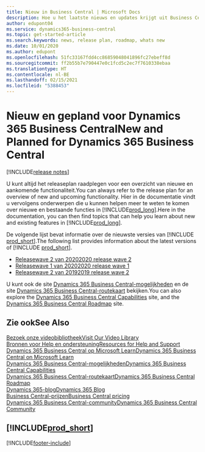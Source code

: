 ```yaml
---
title: Nieuw in Business Central | Microsoft Docs
description: Hoe u het laatste nieuws en updates krijgt uit Business Central.
author: edupont04
ms.service: dynamics365-business-central
ms.topic: get-started-article
ms.search.keywords: news, release plan, roadmap, whats new
ms.date: 10/01/2020
ms.author: edupont
ms.openlocfilehash: 51fc33167fdd4cc86859048041896fc27ebeff8d
ms.sourcegitcommit: ff2b55b7e790447e0c1fcd5c2ec7f7610338ebaa
ms.translationtype: HT
ms.contentlocale: nl-BE
ms.lasthandoff: 02/15/2021
ms.locfileid: "5388453"
---
```

# <a name="new-and-planned-for-dynamics-365-business-central"></a><span data-ttu-id="5e1e9-103">Nieuw en gepland voor Dynamics 365 Business Central</span><span class="sxs-lookup"><span data-stu-id="5e1e9-103">New and Planned for Dynamics 365 Business Central</span></span>

[!INCLUDE[release notes](includes/release-notes.md)]

<span data-ttu-id="5e1e9-104">U kunt altijd het releaseplan raadplegen voor een overzicht van nieuwe en aankomende functionaliteit.</span><span class="sxs-lookup"><span data-stu-id="5e1e9-104">You can always refer to the release plan for an overview of new and upcoming functionality.</span></span> <span data-ttu-id="5e1e9-105">Hier in de documentatie vindt u vervolgens onderwerpen die u kunnen helpen meer te weten te komen over nieuwe en bestaande functies in [!INCLUDE[prod_long](includes/prod_long.md)].</span><span class="sxs-lookup"><span data-stu-id="5e1e9-105">Here in the documentation, you can then find topics that can help you learn about new and existing features in [!INCLUDE[prod_long](includes/prod_long.md)].</span></span> 

<span data-ttu-id="5e1e9-106">De volgende lijst bevat informatie over de nieuwste versies van [!INCLUDE [prod_short](includes/prod_short.md)].</span><span class="sxs-lookup"><span data-stu-id="5e1e9-106">The following list provides information about the latest versions of [!INCLUDE [prod_short](includes/prod_short.md)].</span></span>  

* [<span data-ttu-id="5e1e9-107">Releasewave 2 van 2020</span><span class="sxs-lookup"><span data-stu-id="5e1e9-107">2020 release wave 2</span></span>](/dynamics365-release-plan/2020wave2/smb/dynamics365-business-central/planned-features)  
* [<span data-ttu-id="5e1e9-108">Releasewave 1 van 2020</span><span class="sxs-lookup"><span data-stu-id="5e1e9-108">2020 release wave 1</span></span>](/dynamics365-release-plan/2020wave1/dynamics365-business-central/planned-features)  
* [<span data-ttu-id="5e1e9-109">Releasewave 2 van 2019</span><span class="sxs-lookup"><span data-stu-id="5e1e9-109">2019 release wave 2</span></span>](/dynamics365-release-plan/2019wave2/dynamics365-business-central/planned-features)  

<span data-ttu-id="5e1e9-110">U kunt ook de site [Dynamics 365 Business Central-mogelijkheden](https://dynamics.microsoft.com/business-central/capabilities/) en de site [Dynamics 365 Business Central-routekaart](https://dynamics.microsoft.com/roadmap/business-central/) bekijken.</span><span class="sxs-lookup"><span data-stu-id="5e1e9-110">You can also explore the [Dynamics 365 Business Central Capabilities](https://dynamics.microsoft.com/business-central/capabilities/) site, and the [Dynamics 365 Business Central Roadmap](https://dynamics.microsoft.com/roadmap/business-central/) site.</span></span>  

## <a name="see-also"></a><span data-ttu-id="5e1e9-111">Zie ook</span><span class="sxs-lookup"><span data-stu-id="5e1e9-111">See Also</span></span>

[<span data-ttu-id="5e1e9-112">Bezoek onze videobibliotheek</span><span class="sxs-lookup"><span data-stu-id="5e1e9-112">Visit Our Video Library</span></span>](across-videos.md)  
[<span data-ttu-id="5e1e9-113">Bronnen voor Help en ondersteuning</span><span class="sxs-lookup"><span data-stu-id="5e1e9-113">Resources for Help and Support</span></span>](product-help-and-support.md)  
[<span data-ttu-id="5e1e9-114">Dynamics 365 Business Central op Microsoft Learn</span><span class="sxs-lookup"><span data-stu-id="5e1e9-114">Dynamics 365 Business Central on Microsoft Learn</span></span>](/learn/dynamics365/business-central?WT.mc_id=dyn365bc_landingpage-docs)  
[<span data-ttu-id="5e1e9-115">Dynamics 365 Business Central-mogelijkheden</span><span class="sxs-lookup"><span data-stu-id="5e1e9-115">Dynamics 365 Business Central Capabilities</span></span>](https://dynamics.microsoft.com/business-central/capabilities/)  
[<span data-ttu-id="5e1e9-116">Dynamics 365 Business Central-routekaart</span><span class="sxs-lookup"><span data-stu-id="5e1e9-116">Dynamics 365 Business Central Roadmap</span></span>](https://dynamics.microsoft.com/roadmap/business-central/)  
[<span data-ttu-id="5e1e9-117">Dynamics 365-blog</span><span class="sxs-lookup"><span data-stu-id="5e1e9-117">Dynamics 365 Blog</span></span>](https://cloudblogs.microsoft.com/dynamics365/it/product/business-central/)  
[<span data-ttu-id="5e1e9-118">Business Central-prijzen</span><span class="sxs-lookup"><span data-stu-id="5e1e9-118">Business Central pricing</span></span>](https://dynamics.microsoft.com/business-central/overview/#pricing)  
[<span data-ttu-id="5e1e9-119">Dynamics 365 Business Central-community</span><span class="sxs-lookup"><span data-stu-id="5e1e9-119">Dynamics 365 Business Central Community</span></span>](https://community.dynamics.com/business/)

## [!INCLUDE[prod_short](includes/free_trial_md.md)]


[!INCLUDE[footer-include](includes/footer-banner.md)]